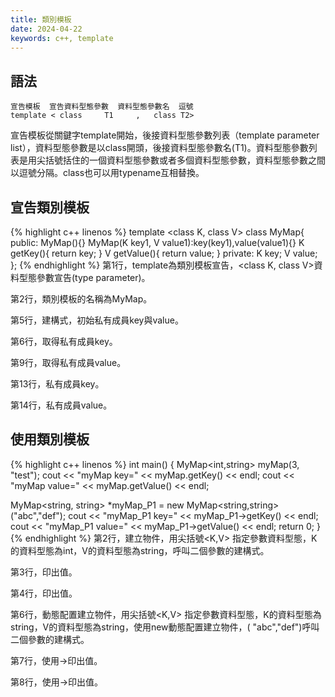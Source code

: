 ```yaml
---
title: 類別模板
date: 2024-04-22
keywords: c++, template
---
```

## 語法  
```
宣告模板  宣告資料型態參數  資料型態參數名  逗號 
template < class     T1     ,   class T2>
```
宣告模板從關鍵字template開始，後接資料型態參數列表（template parameter list），資料型態參數是以class開頭，後接資料型態參數名(T1)。資料型態參數列表是用尖括號括住的一個資料型態參數或者多個資料型態參數，資料型態參數之間以逗號分隔。class也可以用typename互相替換。

## 宣告類別模板
{% highlight c++ linenos %}
template <class K, class V>
class MyMap{
public:
  MyMap(){}
  MyMap(K key1, V value1):key(key1),value(value1){}
  K getKey(){
    return key;
  }
  V getValue(){
    return value;
  }
private:
  K key;
  V value;
};
{% endhighlight %}
第1行，template為類別模板宣告，<class K, class V>資料型態參數宣告(type parameter)。  

第2行，類別模板的名稱為MyMap。  

第5行，建構式，初始私有成員key與value。  

第6行，取得私有成員key。  

第9行，取得私有成員value。  

第13行，私有成員key。  

第14行，私有成員value。  

## 使用類別模板
{% highlight c++ linenos %}
int main() {
  MyMap<int,string> myMap(3, "test");
  cout << "myMap key=" << myMap.getKey() << endl;
  cout << "myMap value=" << myMap.getValue() << endl;
  
  MyMap<string, string> *myMap_P1 = new MyMap<string,string>("abc","def");
  cout << "myMap_P1 key=" << myMap_P1->getKey() << endl;
  cout << "myMap_P1 value=" << myMap_P1->getValue() << endl;
    return 0;
}
{% endhighlight %}
第2行，建立物件，用尖括號<K,V>  指定參數資料型態，K的資料型態為int，V的資料型態為string，呼叫二個參數的建構式。  

第3行，印出值。  

第4行，印出值。  

第6行，動態配置建立物件，用尖括號<K,V>  指定參數資料型態，K的資料型態為string，V的資料型態為string，使用new動態配置建立物件，(
"abc","def")呼叫二個參數的建構式。  

第7行，使用->印出值。  

第8行，使用->印出值。  
